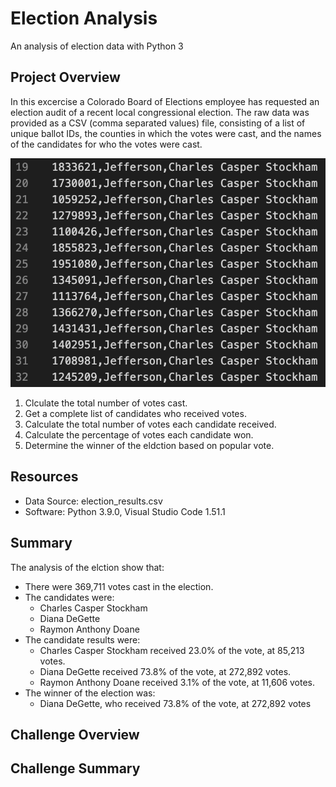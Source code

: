 # Election Analysis
An analysis of election data with Python 3

## Project Overview
In this excercise a Colorado Board of Elections employee has requested an election audit of a recent local congressional election. The raw data was provided as a CSV (comma separated values) file, consisting of a list of unique ballot IDs, the counties in which the votes were cast, and the names of the candidates for who the votes were cast.

![Raw Election Data in CSV format](analysis/election_results_csv.png)



1. Clculate the total number of votes cast.
2. Get a complete list of candidates who received votes.
3. Calculate the total number of votes each candidate received.
4. Calculate the percentage of votes each candidate won.
5. Determine the winner of the eldction based on popular vote.

## Resources
- Data Source: election_results.csv
- Software: Python 3.9.0, Visual Studio Code 1.51.1

## Summary
The analysis of the elction show that:
- There were 369,711 votes cast in the election.
- The candidates were:
    - Charles Casper Stockham
    - Diana DeGette
    - Raymon Anthony Doane
- The candidate results were:
    - Charles Casper Stockham received 23.0% of the vote, at 85,213 votes.
    - Diana DeGette received 73.8% of the vote, at 272,892 votes.
    - Raymon Anthony Doane received 3.1% of the vote, at 11,606 votes.
- The winner of the election was:
    - Diana DeGette, who received 73.8% of the vote, at 272,892 votes

## Challenge Overview

## Challenge Summary

